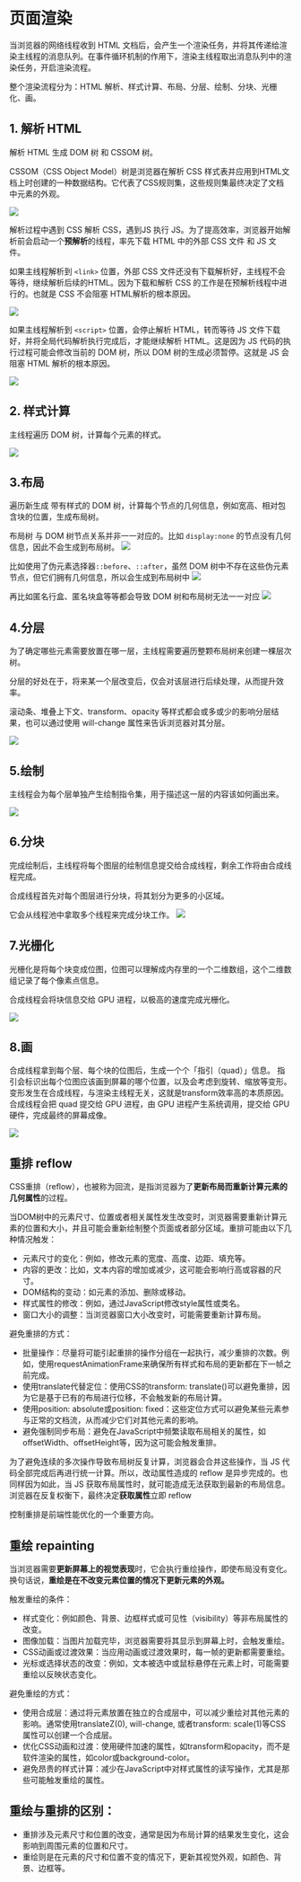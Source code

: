 # 页面渲染

当浏览器的网络线程收到 HTML 文档后，会产生一个渲染任务，并将其传递给渲染主线程的消息队列。在事件循环机制的作用下，渲染主线程取出消息队列中的渲染任务，开启渲染流程。

整个渲染流程分为：HTML 解析、样式计算、布局、分层、绘制、分块、光栅化、画。

## 1. 解析 HTML
解析 HTML 生成 DOM 树 和 CSSOM 树。

CSSOM（CSS Object Model）树是浏览器在解析 CSS 样式表并应用到HTML文档上时创建的一种数据结构。它代表了CSS规则集，这些规则集最终决定了文档中元素的外观。

<img src="../../../public/解析HTML.webp" />


解析过程中遇到 CSS 解析 CSS，遇到JS 执行 JS。为了提高效率，浏览器开始解析前会启动一个**预解析**的线程，率先下载 HTML 中的外部 CSS 文件 和 JS 文件。

如果主线程解析到 `<link>` 位置，外部 CSS 文件还没有下载解析好，主线程不会等待，继续解析后续的HTML。因为下载和解析 CSS 的工作是在预解析线程中进行的。也就是 CSS 不会阻塞 HTML解析的根本原因。

<img src="../../../public/解析link.webp" />

如果主线程解析到 `<script>` 位置，会停止解析 HTML，转而等待 JS 文件下载好，并将全局代码解析执行完成后，才能继续解析 HTML。这是因为 JS 代码的执行过程可能会修改当前的 DOM 树，所以 DOM 树的生成必须暂停。这就是 JS 会阻塞 HTML 解析的根本原因。

<img src="../../../public/解析script.webp">

## 2. 样式计算
主线程遍历 DOM 树，计算每个元素的样式。

<img src="../../../public/样式计算.webp" />

## 3.布局
遍历新生成 带有样式的 DOM 树，计算每个节点的几何信息，例如宽高、相对包含块的位置，生成布局树。

布局树 与 DOM 树节点关系并非一一对应的。比如 `display:none` 的节点没有几何信息，因此不会生成到布局树。
<img src="../../../public/布局树1.webp" />

比如使用了伪元素选择器`::before`、`::after`，虽然 DOM 树中不存在这些伪元素节点，但它们拥有几何信息，所以会生成到布局树中
<img src="../../../public/布局树2.webp" />

再比如匿名行盒、匿名块盒等等都会导致 DOM 树和布局树无法一一对应
<img src="../../../public/布局树3.webp" />

## 4.分层
为了确定哪些元素需要放置在哪一层，主线程需要遍历整颗布局树来创建一棵层次树。

分层的好处在于，将来某一个层改变后，仅会对该层进行后续处理，从而提升效率。

滚动条、堆叠上下文、transform、opacity 等样式都会或多或少的影响分层结果，也可以通过使用 will-change 属性来告诉浏览器对其分层。

<img src="../../../public/分层.webp" />

## 5.绘制
主线程会为每个层单独产生绘制指令集，用于描述这一层的内容该如何画出来。

<img src="../../../public/绘制.webp" />

## 6.分块
完成绘制后，主线程将每个图层的绘制信息提交给合成线程，剩余工作将由合成线程完成。

合成线程首先对每个图层进行分块，将其划分为更多的小区域。

它会从线程池中拿取多个线程来完成分块工作。
<img src="../../../public/分块.webp" />

## 7.光栅化
光栅化是将每个块变成位图，位图可以理解成内存里的一个二维数组，这个二维数组记录了每个像素点信息。

合成线程会将块信息交给 GPU 进程，以极高的速度完成光栅化。

<img src="../../../public/光栅化.webp" />

## 8.画
合成线程拿到每个层、每个块的位图后，生成一个个「指引（quad）」信息。
指引会标识出每个位图应该画到屏幕的哪个位置，以及会考虑到旋转、缩放等变形。
变形发生在合成线程，与渲染主线程无关，这就是transform效率高的本质原因。
合成线程会把 quad 提交给 GPU 进程，由 GPU 进程产生系统调用，提交给 GPU 硬件，完成最终的屏幕成像。

<img src="../../../public/画.webp" />

## 重排 reflow
CSS重排（reflow），也被称为回流，是指浏览器为了**更新布局而重新计算元素的几何属性**的过程。

当DOM树中的元素尺寸、位置或者相关属性发生改变时，浏览器需要重新计算元素的位置和大小，并且可能会重新绘制整个页面或者部分区域。重排可能由以下几种情况触发：
- 元素尺寸的变化：例如，修改元素的宽度、高度、边距、填充等。
- 内容的更改：比如，文本内容的增加或减少，这可能会影响行高或容器的尺寸。
- DOM结构的变动：如元素的添加、删除或移动。
- 样式属性的修改：例如，通过JavaScript修改style属性或类名。
- 窗口大小的调整：当浏览器窗口大小改变时，可能需要重新计算布局。

避免重排的方式：
- 批量操作：尽量将可能引起重排的操作分组在一起执行，减少重排的次数。例如，使用requestAnimationFrame来确保所有样式和布局的更新都在下一帧之前完成。
- 使用translate代替定位：使用CSS的transform: translate()可以避免重排，因为它是基于已有的布局进行位移，不会触发新的布局计算。
- 使用position: absolute或position: fixed：这些定位方式可以避免某些元素参与正常的文档流，从而减少它们对其他元素的影响。
- 避免强制同步布局：避免在JavaScript中频繁读取布局相关的属性，如offsetWidth、offsetHeight等，因为这可能会触发重排。

为了避免连续的多次操作导致布局树反复计算，浏览器会合并这些操作，当 JS 代码全部完成后再进行统一计算。所以，改动属性造成的 reflow 是异步完成的。也同样因为如此，当 JS 获取布局属性时，就可能造成无法获取到最新的布局信息。浏览器在反复权衡下，最终决定**获取属性**立即 reflow

控制重排是前端性能优化的一个重要方向。

## 重绘 repainting
当浏览器需要**更新屏幕上的视觉表现**时，它会执行重绘操作，即使布局没有变化。换句话说，**重绘是在不改变元素位置的情况下更新元素的外观。** 

触发重绘的条件：
- 样式变化：例如颜色、背景、边框样式或可见性（visibility）等非布局属性的改变。
- 图像加载：当图片加载完毕，浏览器需要将其显示到屏幕上时，会触发重绘。
- CSS动画或过渡效果：当应用动画或过渡效果时，每一帧的更新都需要重绘。
- 光标或选择状态的改变：例如，文本被选中或鼠标悬停在元素上时，可能需要重绘以反映状态变化。

避免重绘的方式：
- 使用合成层：通过将元素放置在独立的合成层中，可以减少重绘对其他元素的影响。通常使用translateZ(0), will-change, 或者transform: scale(1)等CSS属性可以创建一个合成层。
- 优化CSS动画和过渡：使用硬件加速的属性，如transform和opacity，而不是软件渲染的属性，如color或background-color。
- 避免昂贵的样式计算：减少在JavaScript中对样式属性的读写操作，尤其是那些可能触发重绘的属性。


## 重绘与重排的区别：
- 重排涉及元素尺寸和位置的改变，通常是因为布局计算的结果发生变化，这会影响到周围元素的位置和尺寸。
- 重绘则是在元素的尺寸和位置不变的情况下，更新其视觉外观，如颜色、背景、边框等。